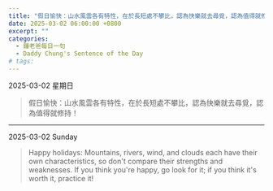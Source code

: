 ```yaml
---
title: "假日愉快：山水風雲各有特性，在於長短處不攀比，認為快樂就去尋覓，認為值得就修持！ <br> Happy holidays: Mountains, rivers, wind, and clouds each have their own characteristics, so don't compare their strengths and weaknesses. If you think you're happy, go look for it; if you think it's worth it, practice it!"
date: 2025-03-02 06:00:00 +0800
excerpt: ""
categories:
  - 鍾老爸每日一句
  - Daddy Chung's Sentence of the Day
# tags:
---
```


2025-03-02 星期日

> 假日愉快：山水風雲各有特性，在於長短處不攀比，認為快樂就去尋覓，認為值得就修持！

---

2025-03-02 Sunday

> Happy holidays: Mountains, rivers, wind, and clouds each have their own characteristics, so don't compare their strengths and weaknesses. If you think you're happy, go look for it; if you think it's worth it, practice it!

